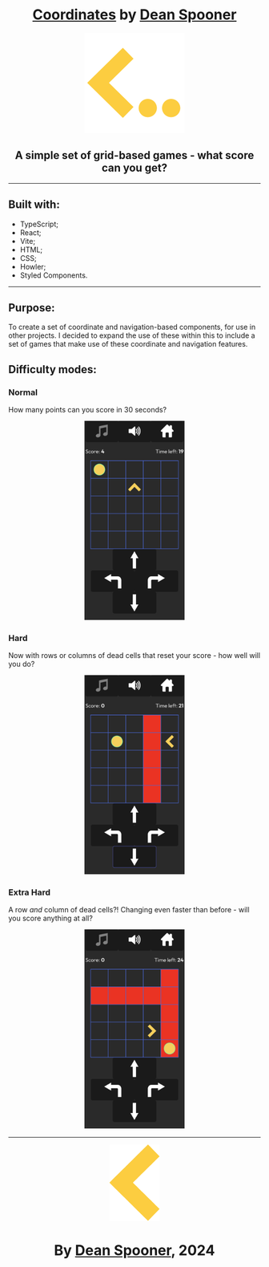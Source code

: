 <div align="center">

# [Coordinates](https://deanspooner.github.io/coordinates/) by [Dean Spooner](https://github.com/DeanSpooner)

<img src="src/assets/Chevron.png" width="200px"/>

## A simple set of grid-based games - what score can you get?

</div>

---

## Built with:

- TypeScript;
- React;
- Vite;
- HTML;
- CSS;
- Howler;
- Styled Components.

---

## Purpose:

To create a set of coordinate and navigation-based components, for use in other projects. I decided to expand the use of these within this to include a set of games that make use of these coordinate and navigation features.

## Difficulty modes:

### Normal

How many points can you score in 30 seconds?

<div align="center">
<img src="./src/assets/screenshots/normal.png" width="200px">
</div>

### Hard

Now with rows or columns of dead cells that reset your score - how well will you do?

<div align="center">
<img src="./src/assets/screenshots/hard.png" width="200px">
</div>

### Extra Hard

A row _and_ column of dead cells?! Changing even faster than before - will you score anything at all?

<div align="center">
<img src="./src/assets/screenshots/extraHard.png" width="200px">
</div>

---

<div align="center">
<img src="src/assets/Chevron2.png" width="100px"/>

# By [Dean Spooner](https://github.com/DeanSpooner), 2024

</div>
